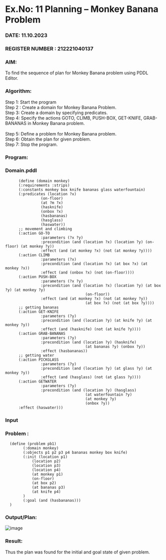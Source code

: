# Ex.No: 11  Planning –  Monkey Banana Problem
### DATE: 11.10.2023                                                                           
### REGISTER NUMBER : 212221040137
### AIM: 
To find the sequence of plan for Monkey Banana problem using PDDL Editor.
###  Algorithm:
Step 1:  Start the program <br> 
Step 2 : Create a domain for Monkey Banana Problem. <br> 
Step 3:  Create a domain by specifying predicates. <br> 
Step 4: Specify the actions GOTO, CLIMB, PUSH-BOX, GET-KNIFE, GRAB-BANANAS in Monkey Banana problem.<br>  
Step 5:   Define a problem for Monkey Banana problem.<br> 
Step 6:  Obtain the plan for given problem.<br> 
Step 7: Stop the program.<br> 
### Program:
### Domain.pddl
          (define (domain monkey)
          (:requirements :strips)
          (:constants monkey box knife bananas glass waterfountain)
          (:predicates (location ?x)
                    (on-floor)
                    (at ?m ?x)
                    (hasknife)
                    (onbox ?x)
                    (hasbananas)
                    (hasglass)
                    (haswater))
          ;; movement and climbing
          (:action GO-TO
                    :parameters (?x ?y)
                    :precondition (and (location ?x) (location ?y) (on-floor) (at monkey ?y))
                    :effect (and (at monkey ?x) (not (at monkey ?y))))
          (:action CLIMB
                    :parameters (?x)
                    :precondition (and (location ?x) (at box ?x) (at monkey ?x))
                    :effect (and (onbox ?x) (not (on-floor))))
          (:action PUSH-BOX
                    :parameters (?x ?y)
                    :precondition (and (location ?x) (location ?y) (at box ?y) (at monkey ?y)
                                        (on-floor))
                    :effect (and (at monkey ?x) (not (at monkey ?y))
                                        (at box ?x) (not (at box ?y))))
          ;; getting bananas
          (:action GET-KNIFE
                    :parameters (?y)
                    :precondition (and (location ?y) (at knife ?y) (at monkey ?y))
                    :effect (and (hasknife) (not (at knife ?y))))
          (:action GRAB-BANANAS
                    :parameters (?y)
                    :precondition (and (location ?y) (hasknife)
                                        (at bananas ?y) (onbox ?y))
                    :effect (hasbananas))
          ;; getting water
          (:action PICKGLASS
                    :parameters (?y)
                    :precondition (and (location ?y) (at glass ?y) (at monkey ?y))
                    :effect (and (hasglass) (not (at glass ?y))))
          (:action GETWATER
                    :parameters (?y)
                    :precondition (and (location ?y) (hasglass)
                                        (at waterfountain ?y)
                                        (at monkey ?y)
                                        (onbox ?y))
          :effect (haswater)))
          








### Input 
### Problem :

      (define (problem pb1)
            (:domain monkey)
            (:objects p1 p2 p3 p4 bananas monkey box knife)
            (:init (location p1)
                (location p2)
                (location p3)
                (location p4)
                (at monkey p1)
                (on-floor)
                (at box p2)
                (at bananas p3)
                (at knife p4)
            )
            (:goal (and (hasbananas)))
      )

### Output/Plan:

![image](https://github.com/Rakesh2k23/AI_Lab_2023-24/assets/141472158/ff78f3bc-7390-4b14-9dd2-cb08171f87f4)




### Result:
Thus the plan was found for the initial and goal state of given problem.
